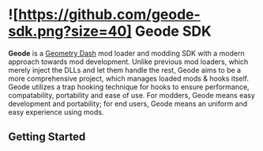 # ![https://github.com/geode-sdk.png?size=40] Geode SDK

**Geode** is a [Geometry Dash](https://store.steampowered.com/app/322170/Geometry_Dash/) mod loader and modding SDK with a modern approach towards mod development. Unlike previous mod loaders, which merely inject the DLLs and let them handle the rest, Geode aims to be a more comprehensive project, which manages loaded mods & hooks itself. Geode utilizes a trap hooking technique for hooks to ensure performance, compatability, portability and ease of use. For modders, Geode means easy development and portability; for end users, Geode means an uniform and easy experience using mods.

## Getting Started
